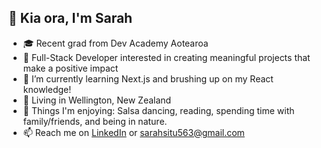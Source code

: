 ## 👋 Kia ora, I'm Sarah
- 🎓 Recent grad from Dev Academy Aotearoa
- 👀 Full-Stack Developer interested in creating meaningful projects that make a positive impact
- 🌱 I’m currently learning Next.js and brushing up on my React knowledge!
- 📍 Living in Wellington, New Zealand
- 🤗 Things I'm enjoying: Salsa dancing, reading, spending time with family/friends, and being in nature.
- 📫 Reach me on [LinkedIn](https://www.linkedin.com/in/sarah-situ-b74358299) or sarahsitu563@gmail.com
  
<!--- 🌱 I’m currently learning ...--->
<!---
sarah-situ/sarah-situ is a ✨ special ✨ repository because its `README.md` (this file) appears on your GitHub profile.
You can click the Preview link to take a look at your changes.
--->
